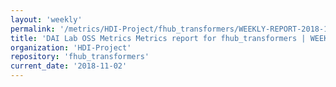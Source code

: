 ```yaml
---
layout: 'weekly'
permalink: '/metrics/HDI-Project/fhub_transformers/WEEKLY-REPORT-2018-11-02'
title: 'DAI Lab OSS Metrics Metrics report for fhub_transformers | WEEKLY-REPORT-2018-11-02'
organization: 'HDI-Project'
repository: 'fhub_transformers'
current_date: '2018-11-02'
---
```

